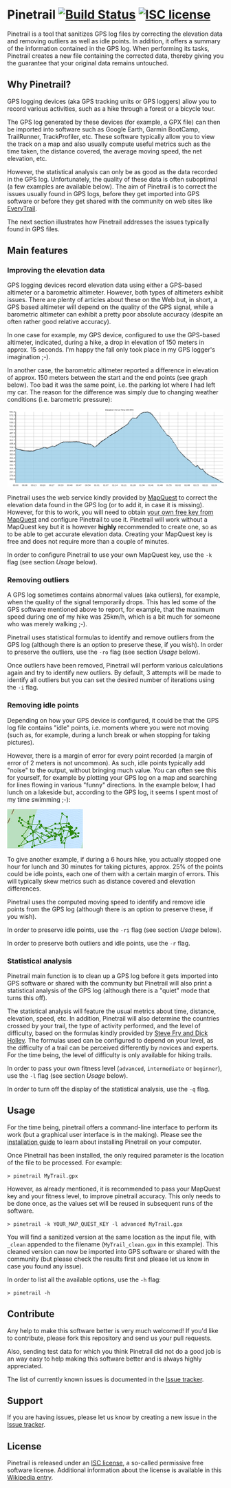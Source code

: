 # Pinetrail [![Build Status](https://travis-ci.org/sosna/pinetrail.svg?branch=master)](https://travis-ci.org/sosna/pinetrail) [![ISC license](https://img.shields.io/badge/license-ISC%20license-brightgreen.svg)](https://en.wikipedia.org/wiki/ISC_license)

Pinetrail is a tool that sanitizes GPS log files by correcting the elevation
data and removing outliers as well as idle points. In addition, it offers a
summary of the information contained in the GPS log. When performing its
tasks, Pinetrail creates a new file containing the corrected data, thereby
giving you the guarantee that your original data remains untouched.

## Why Pinetrail?

GPS logging devices (aka GPS tracking units or GPS loggers) allow you to record
various activities, such as a hike through a forest or a bicycle tour.

The GPS log generated by these devices (for example, a GPX file) can then be
imported into software such as Google Earth, Garmin BootCamp, TrailRunner,
TrackProfiler, etc. These software typically allow you to view the track on a
map and also usually compute useful metrics such as the time taken, the
distance covered, the average moving speed, the net elevation, etc.

However, the statistical analysis can only be as good as the data recorded in
the GPS log. Unfortunately, the quality of these data is often suboptimal (a
few examples are available below). The aim of Pinetrail is to correct the
issues usually found in GPS logs, before they get imported into GPS software
or before they get shared with the community on web sites like [EveryTrail](http://www.everytrail.com/).

The next section illustrates how Pinetrail addresses the issues typically found
in GPS files.

## Main features

### Improving the elevation data

GPS logging devices record elevation data using either a GPS-based
altimeter or a barometric altimeter. However, both types of altimeters exhibit
issues. There are plenty of articles about these on the Web but, in short,
a GPS based altimeter will depend on the quality of the GPS signal, while a
barometric altimeter can exhibit a pretty poor absolute accuracy (despite an
often rather good relative accuracy).

In one case for example, my GPS device, configured to use the GPS-based
altimeter, indicated, during a hike, a drop in elevation of 150 meters in
approx. 15 seconds. I'm happy the fall only took place in my GPS logger's
imagination ;-).

In another case, the barometric altimeter reported a difference in elevation of
approx. 150 meters between the start and the end points (see graph below).
Too bad it was the same point, i.e. the parking lot where I had left my car.
The reason for the difference was simply due to changing weather conditions
(i.e. barometric pressure):

![Idle points on the map](assets/img/barometric-altimeter.png)

Pinetrail uses the web service kindly provided by
[MapQuest](http://www.mapquest.com/) to correct the elevation data found in the
GPS log (or to add it, in case it is missing). However, for this to work, you
will need to obtain
[your own free key from MapQuest](http://developer.mapquest.com/) and configure
Pinetrail to use it. Pinetrail will work without a MapQuest key but it is
however **highly** recommended to create one, so as to be able to get accurate
elevation data. Creating your MapQuest key is free and does not require more
than a couple of minutes.

In order to configure Pinetrail to use your own MapQuest key, use the `-k`
flag (see section *Usage* below).

### Removing outliers

A GPS log sometimes contains abnormal values (aka outliers), for example, when
the quality of the signal temporarily drops. This has led some of
the GPS software mentioned above to report, for example, that the maximum speed
during one of my hike was 25km/h, which is a bit much for someone who was merely
walking ;-).

Pinetrail uses statistical formulas to identify and remove outliers from the GPS
log (although there is an option to preserve these, if you wish). In order to
preserve the outliers, use the `-ro` flag (see section *Usage* below).

Once outliers have been removed, Pinetrail will perform various calculations
again and try to identify new outliers. By default, 3 attempts will be made to
identify all outliers but you can set the desired number of iterations using
the `-i` flag.

### Removing idle points

Depending on how your GPS device is configured, it could be that the GPS log
file contains "idle" points, i.e. moments where you were not moving (such as,
for example, during a lunch break or when stopping for taking pictures).

However, there is a margin of error for every point recorded (a margin of
error of 2 meters is not uncommon). As such, idle points typically add "noise"
to the output, without bringing much value. You can often see this for
yourself, for example by plotting your GPS log on a map and searching for
lines flowing in various "funny" directions. In the example below, I had lunch
on a lakeside but, according to the GPS log, it seems I spent most of my time
swimming ;-):

![Idle points on the map](assets/img/idle.png)

To give another example, if during a 6 hours hike, you actually stopped one hour
for lunch and 30 minutes for taking pictures, approx. 25% of the points could be
idle points, each one of them with a certain margin of errors. This will
typically skew metrics such as distance covered and elevation differences.

Pinetrail uses the computed moving speed to identify and remove idle points from
the GPS log (although there is an option to preserve these, if you wish).

In order to preserve idle points, use the `-ri` flag (see section *Usage*
below).

In order to preserve both outliers and idle points, use the `-r` flag.

### Statistical analysis

Pinetrail main function is to clean up a GPS log before it gets imported into
GPS software or shared with the community but Pinetrail will also print a
statistical analysis of the GPS log (although there is a "quiet" mode that
turns this off).

The statistical analysis will feature the usual metrics about time, distance,
elevation, speed, etc. In addition, Pinetrail will also determine the countries
crossed by your trail, the type of activity performed, and the level of
difficulty, based on the formulas kindly provided by
[Steve Fry and Dick Holley](http://www.hikingincolorado.org/hikecalc.html).
The formulas used can be configured to depend on your level, as the difficulty
of a trail can be perceived differently by novices and experts. For the time
being, the level of difficulty is only available for hiking trails.

In order to pass your own fitness level (`advanced`, `intermediate` or
`beginner`), use the `-l` flag (see section *Usage* below).

In order to turn off the display of the statistical analysis, use the `-q`
flag.

## Usage

For the time being, pinetrail offers a command-line interface to perform its
work (but a graphical user interface is in the making). Please see the
[installation guide](INSTALL.md) to learn about installing Pinetrail on your
computer.

Once Pinetrail has been installed, the only required parameter is the
location of the file to be processed. For example:

```
> pinetrail MyTrail.gpx
```

However, as already mentioned, it is recommended to pass your MapQuest key and
your fitness level, to improve pinetrail accuracy. This only needs to be done
once, as the values set will be reused in subsequent runs of the software.

```
> pinetrail -k YOUR_MAP_QUEST_KEY -l advanced MyTrail.gpx
```

You will find a sanitized version at the same location as the input file,
with `_clean` appended to the filename (`MyTrail_clean.gpx` in this
example). This cleaned version can now be imported into GPS software or
shared with the community (but please check the results first and please let us
know in case you found any issue).

In order to list all the available options, use the `-h` flag:

```
> pinetrail -h
```

## Contribute

Any help to make this software better is very much welcomed! If you'd like to
contribute, please fork this repository and send us your pull requests.

Also, sending test data for which you think Pinetrail did not do a good job is
an way easy to help making this software better and is always highly
appreciated.

The list of currently known issues is documented in the
[Issue tracker](https://github.com/sosna/pinetrail/issues).

## Support

If you are having issues, please let us know by creating a new issue in the
[Issue tracker](https://github.com/sosna/pinetrail/issues).

## License

Pinetrail is released under an [ISC license](LICENSE), a so-called permissive
free software license. Additional information about the license is available
in this [Wikipedia entry](https://en.wikipedia.org/wiki/ISC_license).
